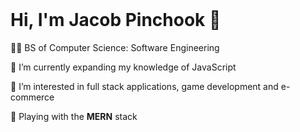 <br />

# Hi, I'm Jacob Pinchook 👋

🧑‍🎓 BS of Computer Science: Software Engineering

🌱 I’m currently expanding my knowledge of JavaScript

👀 I’m interested in full stack applications, game development and e-commerce

🤹 Playing with the **MERN** stack

<br />
<br />

<!-- Socials -->

<!-- <div align="center" style="display: flex; justify-content: space-between;">

   <a href="https://discordapp.com/users/296812519920762880">
        <img src="https://imgur.com/pTVQ2dz.png" width="40" height="40" alt="Jacob's Discord Profile">
    </a>
    
<div> -->
